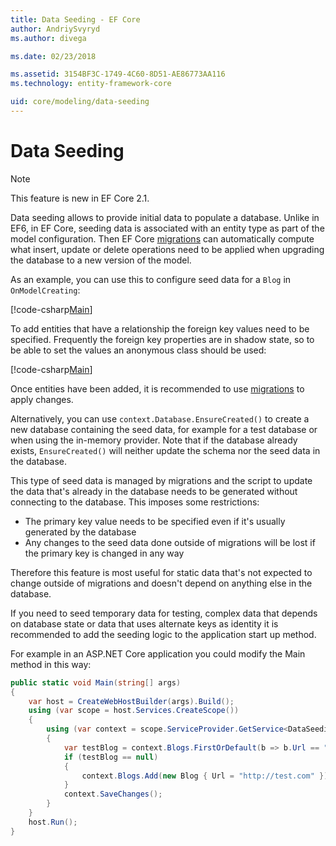 ```yaml
---
title: Data Seeding - EF Core
author: AndriySvyryd
ms.author: divega

ms.date: 02/23/2018

ms.assetid: 3154BF3C-1749-4C60-8D51-AE86773AA116
ms.technology: entity-framework-core

uid: core/modeling/data-seeding
---
```

# Data Seeding

> [!NOTE]  
> This feature is new in EF Core 2.1.

Data seeding allows to provide initial data to populate a database. Unlike in EF6, in EF Core, seeding data is associated with an entity type as part of the model configuration. Then EF Core [migrations](xref:core/managing-schemas/migrations/index) can automatically compute what insert, update or delete operations need to be applied when upgrading the database to a new version of the model.

As an example, you can use this to configure seed data for a `Blog` in `OnModelCreating`:

[!code-csharp[Main](../../../samples/core/DataSeeding/DataSeedingContext.cs?name=BlogSeed)]

To add entities that have a relationship the foreign key values need to be specified. Frequently the foreign key properties are in shadow state, so to be able to set the values an anonymous class should be used:

[!code-csharp[Main](../../../samples/core/DataSeeding/DataSeedingContext.cs?name=PostSeed)]

Once entities have been added, it is recommended to use [migrations](xref:core/managing-schemas/migrations/index) to apply changes. 

Alternatively, you can use `context.Database.EnsureCreated()` to create a new database containing the seed data, for example for a test database or when using the in-memory provider. Note that if the database already exists, `EnsureCreated()` will neither update the schema nor the seed data in the database.

This type of seed data is managed by migrations and the script to update the data that's already in the database needs to be generated without connecting to the database. This imposes some restrictions:
* The primary key value needs to be specified even if it's usually generated by the database
* Any changes to the seed data done outside of migrations will be lost if the primary key is changed in any way

Therefore this feature is most useful for static data that's not expected to change outside of migrations and doesn't depend on anything else in the database.

If you need to seed temporary data for testing, complex data that depends on database state or data that uses alternate keys as identity it is recommended to add the seeding logic to the application start up method.

For example in an ASP.NET Core application you could modify the Main method in this way:
``` csharp
public static void Main(string[] args)
{
    var host = CreateWebHostBuilder(args).Build();
    using (var scope = host.Services.CreateScope())
    {
        using (var context = scope.ServiceProvider.GetService<DataSeedingContext>())
        {
            var testBlog = context.Blogs.FirstOrDefault(b => b.Url == "http://test.com");
            if (testBlog == null)
            {
                context.Blogs.Add(new Blog { Url = "http://test.com" });
            }
            context.SaveChanges();
        }
    }
    host.Run();
}
```
